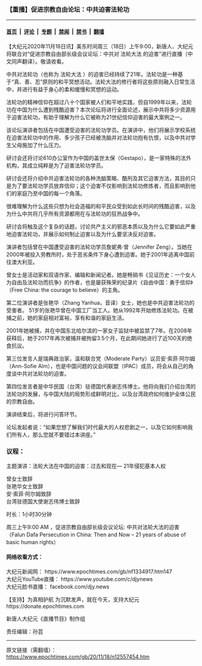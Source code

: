 ### 【重播】促进宗教自由论坛：中共迫害法轮功

---

#### [首页](../../../..?n12557454) &nbsp;|&nbsp; [评论](../../../../../epoch-comment?n12557454) &nbsp;|&nbsp; [专题](../../../../../epoch-special?n12557454) &nbsp;|&nbsp; [禁闻](../../../../../epoch-news?n12557454) &nbsp;|&nbsp; [禁书](../../../../../books?n12557454) &nbsp;|&nbsp; [翻墙](https://github.com/gfw-breaker/nogfw/blob/master/README.md?n12557454)


<div class="post_content" id="artbody" itemprop="articleBody">
 <!-- article content begin -->
 <p>
  【大纪元2020年11月18日讯】美东时间周三（18日）上午9:00，新唐人、大纪元将联合对“促进宗教自由部长级会议论坛：中共对
  <ok href="https://www.epochtimes.com/gb/tag/%E6%B3%95%E8%BD%AE%E5%A4%A7%E6%B3%95.html">
   法轮大法
  </ok>
  的迫害”进行直播（中文同声翻译）。敬请收看。
 </p>
 <p>
  <center>
  </center>
  中共对法轮功（也称为
  <ok href="https://www.epochtimes.com/gb/tag/%E6%B3%95%E8%BD%AE%E5%A4%A7%E6%B3%95.html">
   法轮大法
  </ok>
  ）的迫害已经持续了21年。法轮功是一种基于“真、善、忍”原则的和平冥想活动。法轮大法的修行者将这些原则融入日常生活中，并进行有益于身心的柔和缓慢和冥想的运动。
 </p>
 <p>
  法轮功的精神信仰在超过八十个国家被人们和平地实践，但自1999年以来，法轮功在中国为什么遭到残酷迫害？本次论坛将进行全面论述，展示中共将多少资源用于迫害法轮功，有助于理解为什么它被称为21世纪信仰迫害的最大案例之一。
 </p>
 <p>
  该论坛演讲者包括在中国遭受迫害的法轮功学员。在演讲中，他们将展示学校系统在迫害法轮功中的作用、多少孩子已经被洗脑并对法轮功抱有仇恨，以及中共对学生父母施加了什么压力。
 </p>
 <p>
  研讨会还将讨论610办公室作为中国的盖世太保（Gestapo），是一家特殊的法外机构，其成立纯粹是为了迫害法轮功学员。
 </p>
 <p>
  研讨会还将介绍中共迫害法轮功的各种洗脑策略、酷刑及其它迫害方法，其目的只是为了要法轮功学员放弃信仰；这个迫害不仅影响到法轮功修炼者，而且影响到他们的家庭乃至中国的每一个角落。
 </p>
 <p>
  很难理解为什么这些只想为社会造福的和平民众受到如此长时间的残酷迫害，以及为什么中共将几乎所有资源都用在与法轮功的狂热战争中。
 </p>
 <p>
  研讨会将触及这个复杂的话题，讨论共产主义的邪恶本质以及为什么它要如此严重地迫害法轮功，并展示如何制止迫害以及为什么要坚决反对迫害。
 </p>
 <p>
  演讲者包括曾在中国遭受迫害的法轮功学员詹妮弗‧曾（Jennifer Zeng）。当她在2000年被投入劳教所时，处于恶劣条件下身心遭到迫害。她于2001年逃离中国前往澳大利亚。
 </p>
 <p>
  曾女士是活动家和双语作家、编辑和新闻记者。她是畅销书《见证历史：一个女人为自由及法轮功而抗争》的作者，也是屡获殊荣的纪录片《自由中国：勇于信仰》（Free China: the courage to believe）的主角。
 </p>
 <p>
  第二位演讲者是张艳华（Zhang Yanhua，音译）女士，她也是中共迫害法轮功的受害者。 51岁的张艳华曾在中国工厂当工人。她从1992年开始修炼法轮功。在被捕之前，她的家庭相对富裕，享有和谐的家庭生活。
 </p>
 <p>
  2001年她被捕，并在中国东北哈尔滨的一家女子监狱中被监禁​​了7年。在2008年获释后，她于2017年再次被捕并被拘留3.5个月，在此期间她进行了近100天的绝食抗议。
 </p>
 <p>
  第三位发言人是瑞典政治家，温和联合党（Moderate Party）议员安‧索菲‧阿尔姆 （Ann-Sofie Alm），也是中国问题的议会间联盟（IPAC）成员，将会从自己的角度谈中共对法轮功的迫害。
 </p>
 <p>
  第四位发言者是中华民国（台湾）驻德国代表谢志伟博士。他将向我们介绍台湾的法轮功的发展，与中国大陆的局势形成鲜明对比，以及台湾政府如何维护全体公民的宗教自由。
 </p>
 <p>
  演讲结束后，将进行问答环节。
 </p>
 <p>
  论坛发起者说：“如果您想了解我们时代最大的人权悲剧之一，以及它如何影响我们所有人，那么您就不要错过本讲座。”
 </p>
 <h3>
  议程：
 </h3>
 <p>
  主题演讲：法轮大法在中国的迫害：过去和现在— 21年侵犯基本人权
 </p>
 <p>
  曾女士致辞
  <br/>
  张艳华女士致辞
  <br/>
  安·索菲·阿尔姆致辞
  <br/>
  台湾驻德国大使谢志伟博士致辞
 </p>
 <p>
  时长：1小时30分钟
 </p>
 <p>
  周三上午9:00 AM ，促进宗教自由部长级会议论坛: 中共对法轮大法的迫害（Falun Dafa Persecution in China: Then and Now – 21 years of abuse of basic human rights）
 </p>
 <h4>
  网络收看方式：
 </h4>
 <p>
  大纪元新闻网：
  <ok href="https://www.epochtimes.com/gb/nf1334917.htm" rel="noopener noreferrer" target="_blank">
   https://www.epochtimes.com/gb/nf1334917.htm147
  </ok>
  <br/>
  大纪元YouTube直播：
  <ok href="https://www.youtube.com/c/djynews" rel="noopener noreferrer" target="_blank">
   https://www.youtube.com/c/djynews
  </ok>
  <br/>
  大纪元脸书直播：
  <ok href="http://facebook.com/djy.news" rel="noopener noreferrer" target="_blank">
   facebook.com/djy.news
  </ok>
 </p>
 <p>
  【支持】为真相护航 为沉默发声，就在今天，支持大纪元
  <br/>
  <ok href="https://donate.epochtimes.com/" rel="noopener noreferrer" target="_blank">
   https://donate.epochtimes.com
  </ok>
 </p>
 <p>
  新唐人大纪元《直播节目》制作组
 </p>
 <p>
  责任编辑：孙芸
 </p>
 <!-- article content end -->
 <div id="below_article_ad">
 </div>
</div>


---

原文链接（需翻墙）：https://www.epochtimes.com/gb/20/11/18/n12557454.htm
